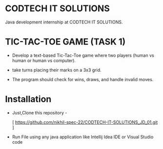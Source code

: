 # CODTECH IT SOLUTIONS

Java development internship at CODTECH IT SOLUTIONS.

# TIC-TAC-TOE GAME (TASK 1)

- Develop a text-based Tic-Tac-Toe game where two players (human vs human or human vs computer).
+ take turns placing their marks on a 3x3 grid.
* The program should check for wins, draws, and handle invalid moves.

# Installation

+ Just,Clone this repository -

    [ https://github.com/nikhil-spec-22/CODTECH-IT-SOLUTIONS_JD_01.git ]

* Run File using any java application like Intellij Idea IDE or Visual Studio code
